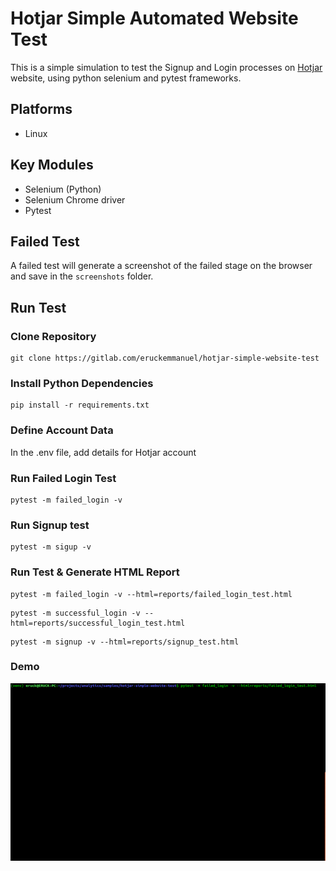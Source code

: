# Hotjar Simple Automated Website Test
This is a simple simulation to test the Signup and Login processes
on [Hotjar](https://hotjar.com) website, using python selenium and pytest
frameworks.

## Platforms
* Linux

## Key Modules
* Selenium (Python)
* Selenium Chrome driver
* Pytest

## Failed Test
A failed test will generate a screenshot of the failed stage on the browser and save
in the `screenshots` folder.

## Run Test

### Clone Repository
```
git clone https://gitlab.com/eruckemmanuel/hotjar-simple-website-test
```

### Install Python Dependencies
```
pip install -r requirements.txt
```

### Define Account Data
In the .env file, add details for Hotjar account


### Run Failed Login Test
```
pytest -m failed_login -v
```

### Run Signup test
```
pytest -m sigup -v
```

### Run Test & Generate HTML Report
```
pytest -m failed_login -v --html=reports/failed_login_test.html
```

```
pytest -m successful_login -v --html=reports/successful_login_test.html
```

```
pytest -m signup -v --html=reports/signup_test.html
```

### Demo
![](./screenshots/HotjarTestDemo.gif)